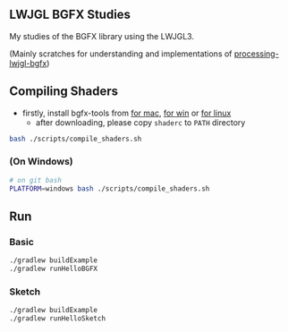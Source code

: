 ## LWJGL BGFX Studies

My studies of the BGFX library using the LWJGL3.

(Mainly scratches for understanding and implementations of [processing-lwjgl-bgfx](https://github.com/funatsufumiya/processing-lwjgl-bgfx))

## Compiling Shaders

- firstly, install bgfx-tools from [for mac](https://www.lwjgl.org/browse/release/3.3.5/macosx/arm64/bgfx-tools), [for win](https://www.lwjgl.org/browse/release/3.3.5/windows/x64/bgfx-tools) or [for linux](https://www.lwjgl.org/browse/release/3.3.5/linux/x64/bgfx-tools)
    - after downloading, please copy `shaderc` to `PATH` directory

```bash
bash ./scripts/compile_shaders.sh
```

### (On Windows)

```bash
# on git bash
PLATFORM=windows bash ./scripts/compile_shaders.sh
```

## Run

### Basic

```bash
./gradlew buildExample
./gradlew runHelloBGFX
```

### Sketch

```bash
./gradlew buildExample
./gradlew runHelloSketch
```